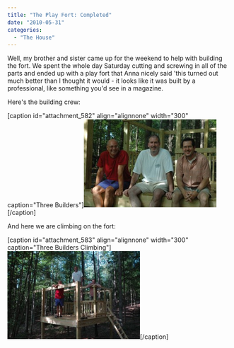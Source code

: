 ```yaml
---
title: "The Play Fort: Completed"
date: "2010-05-31"
categories: 
  - "The House"
---
```


Well, my brother and sister came up for the weekend to help with building the fort. We spent the whole day Saturday cutting and screwing in all of the parts and ended up with a play fort that Anna nicely said 'this turned out much better than I thought it would - it looks like it was built by a professional, like something you'd see in a magazine.

Here's the building crew:

\[caption id="attachment\_582" align="alignnone" width="300" caption="Three Builders"\][![Three Builders](images/Three-Builders1-300x199.jpg "Three Builders")](http://www.thewargos.com/wp-content/uploads/2010/05/Three-Builders1.jpg)\[/caption\]

And here we are climbing on the fort:

\[caption id="attachment\_583" align="alignnone" width="300" caption="Three Builders Climbing"\][![Three Builders Climbing](images/Three-Builders7-300x199.jpg "Three Builders Climbing")](http://www.thewargos.com/wp-content/uploads/2010/05/Three-Builders7.jpg)\[/caption\]
